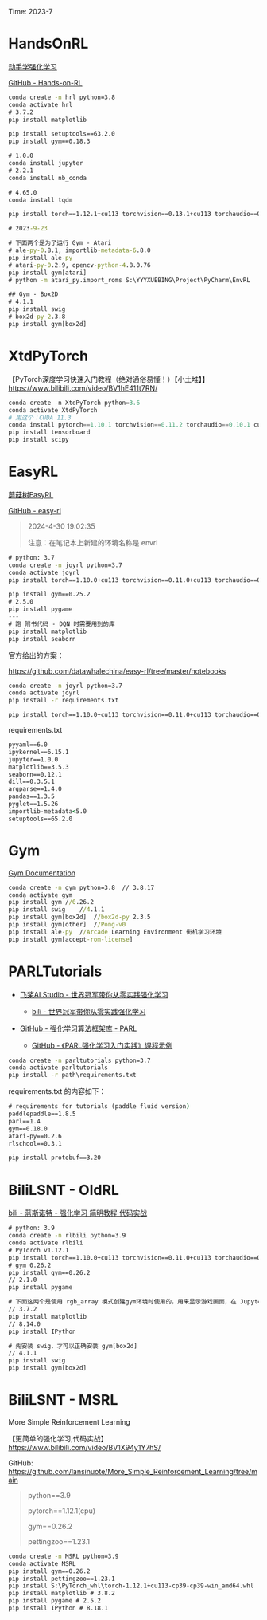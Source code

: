 Time: 2023-7

# HandsOnRL

[动手学强化学习](https://hrl.boyuai.com/chapter/intro)

[GitHub - Hands-on-RL](https://github.com/boyu-ai/Hands-on-RL)



```cmd
conda create -n hrl python=3.8
conda activate hrl
# 3.7.2
pip install matplotlib

pip install setuptools==63.2.0
pip install gym==0.18.3

# 1.0.0
conda install jupyter
# 2.2.1
conda install nb_conda

# 4.65.0
conda install tqdm

pip install torch==1.12.1+cu113 torchvision==0.13.1+cu113 torchaudio==0.12.1 --extra-index-url https://download.pytorch.org/whl/cu113

# 2023-9-23

# 下面两个是为了运行 Gym - Atari
# ale-py-0.8.1, importlib-metadata-6.8.0
pip install ale-py
# atari-py-0.2.9, opencv-python-4.8.0.76
pip install gym[atari]
# python -m atari_py.import_roms S:\YYYXUEBING\Project\PyCharm\EnvRL

## Gym - Box2D
# 4.1.1
pip install swig
# box2d-py-2.3.8
pip install gym[box2d]
```

# XtdPyTorch

【PyTorch深度学习快速入门教程（绝对通俗易懂！）【小土堆】】 https://www.bilibili.com/video/BV1hE411t7RN/



```python
conda create -n XtdPyTorch python=3.6
conda activate XtdPyTorch
# 用这个：CUDA 11.3
conda install pytorch==1.10.1 torchvision==0.11.2 torchaudio==0.10.1 cudatoolkit=11.3 -c pytorch -c conda-forge
pip install tensorboard
pip install scipy
```

# EasyRL

[蘑菇树EasyRL](https://datawhalechina.github.io/easy-rl/#/?id=%E8%98%91%E8%8F%87%E4%B9%A6easyrl)

[GitHub - easy-rl](https://github.com/datawhalechina/easy-rl)

> 2024-4-30 19:02:35
>
> 注意：在笔记本上新建的环境名称是 envrl

```cmd
# python: 3.7
conda create -n joyrl python=3.7
conda activate joyrl
pip install torch==1.10.0+cu113 torchvision==0.11.0+cu113 torchaudio==0.10.0 --extra-index-url https://download.pytorch.org/whl/cu113

pip install gym==0.25.2
# 2.5.0
pip install pygame
---
# 跑 附书代码 - DQN 时需要用到的库
pip install matplotlib
pip install seaborn
```

官方给出的方案：

https://github.com/datawhalechina/easy-rl/tree/master/notebooks

```cmd
conda create -n joyrl python=3.7
conda activate joyrl
pip install -r requirements.txt

pip install torch==1.10.0+cu113 torchvision==0.11.0+cu113 torchaudio==0.10.0 --extra-index-url https://download.pytorch.org/whl/cu113
```

requirements.txt

```cmd
pyyaml==6.0
ipykernel==6.15.1
jupyter==1.0.0
matplotlib==3.5.3
seaborn==0.12.1
dill==0.3.5.1
argparse==1.4.0
pandas==1.3.5
pyglet==1.5.26
importlib-metadata<5.0
setuptools==65.2.0
```

# Gym

[Gym Documentation](https://www.gymlibrary.dev/)



```cmd
conda create -n gym python=3.8	// 3.8.17
conda activate gym
pip install gym	//0.26.2
pip install swig	//4.1.1
pip install gym[box2d]	//box2d-py 2.3.5
pip install gym[other]	//Pong-v0
pip install ale-py	//Arcade Learning Environment 街机学习环境
pip install gym[accept-rom-license]
```

# PARLTutorials

* [飞桨AI Studio - 世界冠军带你从零实践强化学习](https://aistudio.baidu.com/aistudio/course/introduce/1335)
  * [bili - 世界冠军带你从零实践强化学习](https://www.bilibili.com/video/BV1yv411i7xd/)

* [GitHub - 强化学习算法框架库 - PARL](https://github.com/PaddlePaddle/PARL/)
  * [GitHub - 《PARL强化学习入门实践》课程示例](https://github.com/PaddlePaddle/PARL/tree/develop/examples/tutorials)



```cmd
conda create -n parltutorials python=3.7
conda activate parltutorials
pip install -r path\requirements.txt
```

requirements.txt 的内容如下：

```cmd
# requirements for tutorials (paddle fluid version)
paddlepaddle==1.8.5
parl==1.4
gym==0.18.0
atari-py==0.2.6
rlschool==0.3.1
```

```cmd
pip install protobuf==3.20
```

# BiliLSNT - OldRL

[bili - 蓝斯诺特 - 强化学习 简明教程 代码实战](https://www.bilibili.com/video/BV1Ge4y1i7L6/)



```cmd
# python: 3.9
conda create -n rlbili python=3.9
conda activate rlbili
# PyTorch v1.12.1
pip install torch==1.10.0+cu113 torchvision==0.11.0+cu113 torchaudio==0.10.0 --extra-index-url https://download.pytorch.org/whl/cu113
# gym 0.26.2
pip install gym==0.26.2
// 2.1.0
pip install pygame

# 下面这两个是使用 rgb_array 模式创建gym环境时使用的，用来显示游戏画面，在 Jupyter Notebook 中显示的是动画形式，但是在 PyCharm 中是逐个图片显示的；如果一直在 PyCharm 中使用 human 模式创建gym环境，或许可能不需要这两个包。
// 3.7.2
pip install matplotlib
// 8.14.0
pip install IPython

# 先安装 swig，才可以正确安装 gym[box2d]
// 4.1.1
pip install swig
pip install gym[box2d]
```
# BiliLSNT - MSRL
More Simple Reinforcement Learning

【更简单的强化学习,代码实战】 https://www.bilibili.com/video/BV1X94y1Y7hS/

GitHub: https://github.com/lansinuote/More_Simple_Reinforcement_Learning/tree/main



> python==3.9
>
> pytorch==1.12.1(cpu)
>
> gym==0.26.2
>
> pettingzoo==1.23.1

```cmd
conda create -n MSRL python=3.9
conda activate MSRL
pip install gym==0.26.2
pip install pettingzoo==1.23.1
pip install S:\PyTorch_whl\torch-1.12.1+cu113-cp39-cp39-win_amd64.whl
pip install matplotlib # 3.8.2
pip install pygame # 2.5.2
pip install IPython # 8.18.1
```


